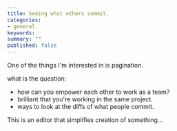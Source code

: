 ```yaml
---
title: Seeing what others commit.
categories:
- general
keywords: 
summary: ""
published: false
---
```

One of the things I'm interested in is pagination.

what is the question:

- how can you empower each other to work as a team?
- brilliant that you're working in the same project.
- ways to look at the diffs of what people commit.

This is an editor that simplifies creation of something...